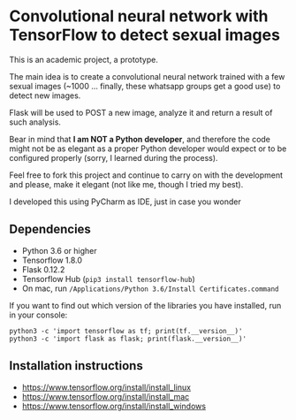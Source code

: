 # Convolutional neural network with TensorFlow to detect sexual images

This is an academic project, a prototype.

The main idea is to create a convolutional neural network trained with a few sexual images (~1000 ... finally, these whatsapp groups get a good use) to detect new images.

Flask will be used to POST a new image, analyze it and return a result of such analysis.

Bear in mind that **I am NOT a Python developer**, and therefore the code might not be as elegant as a proper Python developer would expect or to be configured properly (sorry, I learned during the process).

Feel free to fork this project and continue to carry on with the development and please, make it elegant (not like me, though I tried my best).

I developed this using PyCharm as IDE, just in case you wonder

## Dependencies

- Python 3.6 or higher
- Tensorflow 1.8.0
- Flask 0.12.2
- Tensorflow Hub (`pip3 install tensorflow-hub`)
- On mac, run `/Applications/Python 3.6/Install Certificates.command`

If you want to find out which version of the libraries you have installed, run in your console:

```
python3 -c 'import tensorflow as tf; print(tf.__version__)'
python3 -c 'import flask as flask; print(flask.__version__)' 
```

## Installation instructions
- https://www.tensorflow.org/install/install_linux
- https://www.tensorflow.org/install/install_mac
- https://www.tensorflow.org/install/install_windows
